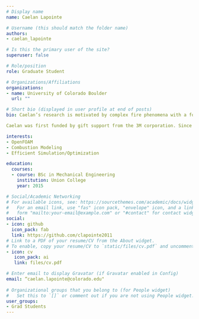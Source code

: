 ```yaml
---
# Display name
name: Caelan Lapointe

# Username (this should match the folder name)
authors:
- caelan_lapointe

# Is this the primary user of the site?
superuser: false

# Role/position
role: Graduate Student

# Organizations/Affiliations
organizations:
- name: University of Colorado Boulder
  url: ""

# Short bio (displayed in user profile at end of posts)
bio: Caelan’s research is motivated by complex fire phenomena with a focus on industrial and environmental applications and focused on development of open-source tools for efficient simulation and optimization of such problems. Because these problems typically involve large ranges in length and time scales, computational techniques to address this disparity can be used. Using adaptive mesh refinement (AMR), a computational mesh can be changed while a simulation is running to increase physical resolution in specific areas of interest, concentrating computational power where it is most needed. Work to date has involved applying AMR to model complex fire problems within the open-source computational fluid dynamics software OpenFOAM. Future work will incorporate efficient outer-loop processes (e.g. adjoint optimization, approximate bayesian computation) to fire suppression and parameter identification problems.

Caelan was first funded by gift support from the 3M corporation. Since then, he has been funded by an NSF graduate research fellowship (Grant No. NSF GRFP, DGE 1144083).

interests:
- OpenFOAM
- Combustion Modeling
- Efficient Simulation/Optimization

education:
  courses:
  - course: BSc in Mechanical Engineering
    institution: Union College
    year: 2015

# Social/Academic Networking
# For available icons, see: https://sourcethemes.com/academic/docs/widgets/#icons
#   For an email link, use "fas" icon pack, "envelope" icon, and a link in the
#   form "mailto:your-email@example.com" or "#contact" for contact widget.
social:
- icon: github
  icon_pack: fab
  link: https://github.com/clapointe2011
# Link to a PDF of your resume/CV from the About widget.
# To enable, copy your resume/CV to `static/files/cv.pdf` and uncomment the lines below.  
- icon: cv
   icon_pack: ai
   link: files/cv.pdf

# Enter email to display Gravatar (if Gravatar enabled in Config)
email: “caelan.lapointe@colorado.edu"
  
# Organizational groups that you belong to (for People widget)
#   Set this to `[]` or comment out if you are not using People widget.  
user_groups:
- Grad Students
---
```

